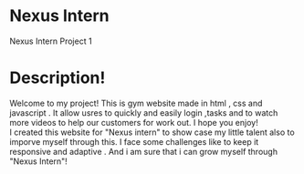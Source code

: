 # Nexus Intern
Nexus Intern Project 1
# Description!        
Welcome to my project! This is gym website made in html , css and javascript . It allow usres to quickly and easily login ,tasks and to watch more videos to help our customers for work out. I hope you enjoy!            
I created this website for "Nexus intern" to show case my little talent also to imporve myself through this. I face some challenges like to keep it responsive and adaptive . And i am sure that i can grow myself through "Nexus Intern"!
